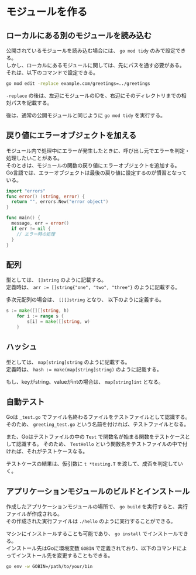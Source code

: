 # モジュールを作る

## ローカルにある別のモジュールを読み込む

公開されているモジュールを読み込む場合には、 `go mod tidy` のみで設定できる。  
しかし、ローカルにあるモジュールに関しては、先にパスを通す必要がある。  
それは、以下のコマンドで設定できる。

```.sh
go mod edit -replace example.com/greetings=../greetings
```

`-replace` の後は、左辺にモジュールのIDを、右辺にそのディレクトリまでの相対パスを記載する。

後は、通常の公開モジュールと同じように `go mod tidy` を実行する。

## 戻り値にエラーオブジェクトを加える

モジュール内で処理中にエラーが発生したときに、呼び出し元でエラーを判定・処理したいことがある。  
そのときは、モジュールの関数の戻り値にエラーオブジェクトを追加する。  
Go言語では、エラーオブジェクトは最後の戻り値に設定するのが慣習となっている。

```.go
import "errors"
func error() (string, error) {
  return "", errors.New("error object")
}

func main() {
  message, err = error()
  if err != nil {
    // エラー時の処理
  }
}
```

## 配列

型としては、 `[]string` のように記載する。  
定義時は、 `arr := []string{"one", "two", "three"}` のように記載する。

多次元配列の場合は、 `[][]string` となり、
以下のように定義する。

```.go
s := make([][]string, h)
	for i := range s {
		s[i] = make([]string, w)
	}
```

## ハッシュ

型としては、 `map[string]string` のように記載する。  
定義時は、 `hash := make(map[string]string)` のように記載する。

もし、keyがstring、valueがintの場合は、 `map[string]int` となる。

## 自動テスト

Goは `_test.go` でファイル名終わるファイルをテストファイルとして認識する。
そのため、 `greeting_test.go` という名前を付ければ、テストファイルとなる。

また、Goはテストファイルの中の `Test` で関数名が始まる関数をテストケースとして認識する。
そのため、 `TestHello` という関数名をテストファイルの中で付ければ、それがテストケースなる。

テストケースの結果は、仮引数に `t *testing.T` を渡して、成否を判定していく。

## アプリケーションモジュールのビルドとインストール

作成したアプリケーションモジュールの場所で、 `go build` を実行すると、実行ファイルが作成される。  
その作成された実行ファイルは `./hello` のように実行することができる。

マシンにインストールすることも可能であり、 `go install` でインストールできる。  
インストール先はGoに環境変数 `GOBIN` で定義されており、以下のコマンドによってインストール先を変更することもできる。

```.sh
go env -w GOBIN=/path/to/your/bin
```
